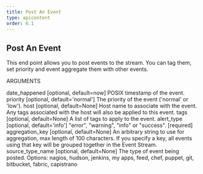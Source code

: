 ```yaml
---
title: Post An Event
type: apicontent
order: 6.1
---
```


## Post An Event
This end point allows you to post events to the stream. You can tag them, set priority and event aggregate them with other events.

ARGUMENTS

date_happened [optional, default=now]
POSIX timestamp of the event.
priority [optional, default='normal']
The priority of the event ('normal' or 'low').
host [optional, default=None]
Host name to associate with the event. Any tags associated with the host will also be applied to this event.
tags [optional, default=None]
A list of tags to apply to the event.
alert_type [optional, default='info']
"error", "warning", "info" or "success".
[required]
aggregation_key [optional, default=None]
An arbitrary string to use for aggregation, max length of 100 characters. If you specify a key, all events using that key will be grouped together in the Event Stream.
source_type_name [optional, default=None]
The type of event being posted.
Options: nagios, hudson, jenkins, my apps, feed, chef, puppet, git, bitbucket, fabric, capistrano